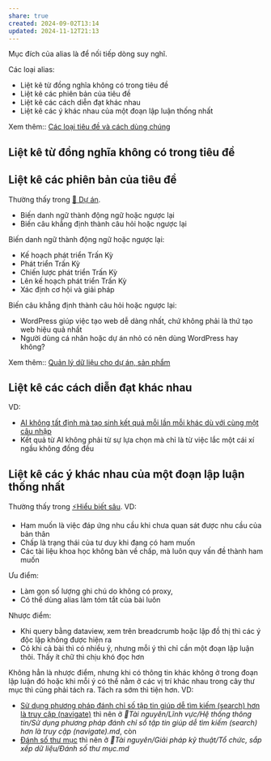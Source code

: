 ```yaml
---
share: true
created: 2024-09-02T13:14
updated: 2024-11-12T21:13
---
```

Mục đích của alias là để nối tiếp dòng suy nghĩ.

Các loại alias:
- Liệt kê từ đồng nghĩa không có trong tiêu đề
- Liệt kê các phiên bản của tiêu đề
- Liệt kê các cách diễn đạt khác nhau
- Liệt kê các ý khác nhau của một đoạn lập luận thống nhất

Xem thêm:: [Các loại tiêu đề và cách dùng chúng](./C%C3%A1c%20lo%E1%BA%A1i%20ti%C3%AAu%20%C4%91%E1%BB%81%20v%C3%A0%20c%C3%A1ch%20d%C3%B9ng%20ch%C3%BAng.md)
## Liệt kê từ đồng nghĩa không có trong tiêu đề

## Liệt kê các phiên bản của tiêu đề
Thường thấy trong [📐 Dự án](../../../%F0%9F%93%90%20D%E1%BB%B1%20%C3%A1n/index.md).
- Biến danh ngữ thành động ngữ hoặc ngược lại
- Biến câu khẳng định thành câu hỏi hoặc ngược lại

Biến danh ngữ thành động ngữ hoặc ngược lại:
- Kế hoạch phát triển Trấn Kỳ
- Phát triển Trấn Kỳ
- Chiến lược phát triển Trấn Kỳ
- Lên kế hoạch phát triển Trấn Kỳ
- Xác định cơ hội và giải pháp

Biến câu khẳng định thành câu hỏi hoặc ngược lại:
- WordPress giúp việc tạo web dễ dàng nhất, chứ không phải là thứ tạo web hiệu quả nhất
- Người dùng cá nhân hoặc dự án nhỏ có nên dùng WordPress hay không?

Xem thêm:: [Quản lý dữ liệu cho dự án, sản phẩm](./Qu%E1%BA%A3n%20l%C3%BD%20d%E1%BB%AF%20li%E1%BB%87u%20cho%20d%E1%BB%B1%20%C3%A1n,%20s%E1%BA%A3n%20ph%E1%BA%A9m.md)

## Liệt kê các cách diễn đạt khác nhau
VD:
- [AI không tất định mà tạo sinh kết quả mỗi lần mỗi khác dù với cùng một câu nhập](../../../%E2%9A%A1Hi%E1%BB%83u%20bi%E1%BA%BFt%20s%C3%A2u/C%C3%B4ng%20ngh%E1%BB%87%20th%C3%B4ng%20tin/D%E1%BB%AF%20li%E1%BB%87u,%20AI/M%C3%B4%20h%C3%ACnh%20ng%C3%B4n%20ng%E1%BB%AF%20l%E1%BB%9Bn/AI%20kh%C3%B4ng%20t%E1%BA%A5t%20%C4%91%E1%BB%8Bnh%20m%C3%A0%20t%E1%BA%A1o%20sinh%20k%E1%BA%BFt%20qu%E1%BA%A3%20m%E1%BB%97i%20l%E1%BA%A7n%20m%E1%BB%97i%20kh%C3%A1c%20d%C3%B9%20v%E1%BB%9Bi%20c%C3%B9ng%20m%E1%BB%99t%20c%C3%A2u%20nh%E1%BA%ADp.md)
- Kết quả từ AI không phải từ sự lựa chọn mà chỉ là từ việc lắc một cái xí ngầu không đồng đều

## Liệt kê các ý khác nhau của một đoạn lập luận thống nhất
Thường thấy trong [⚡Hiểu biết sâu](../../../%E2%9A%A1Hi%E1%BB%83u%20bi%E1%BA%BFt%20s%C3%A2u/index.md). VD:
  - Ham muốn là việc đáp ứng nhu cầu khi chưa quan sát được nhu cầu của bản thân
  - Chấp là trạng thái của tư duy khi đang có ham muốn
  - Các tài liệu khoa học không bàn về chấp, mà luôn quy vấn đề thành ham muốn

Ưu điểm:
- Làm gọn số lượng ghi chú do không có proxy,
- Có thể dùng alias làm tóm tắt của bài luôn

Nhược điểm:
- Khi query bằng dataview, xem trên breadcrumb hoặc lập đồ thị thì các ý độc lập không được hiện ra
- Có khi cả bài thì có nhiều ý, nhưng mỗi ý thì chỉ cần một đoạn lập luận thôi. Thấy ít chữ thì chịu khó đọc hơn

Không hẳn là nhược điểm, nhưng khi có thông tin khác không ở trong đoạn lập luận đó hoặc khi mỗi ý có thể nằm ở các vị trí khác nhau trong cây thư mục thì cũng phải tách ra. Tách ra sớm thì tiện hơn. VD: 
- [Sử dụng phương pháp đánh chỉ số tập tin giúp dễ tìm kiếm (search) hơn là truy cập (navigate)](../../L%C4%A9nh%20v%E1%BB%B1c/H%E1%BB%87%20th%E1%BB%91ng%20th%C3%B4ng%20tin/S%E1%BB%AD%20d%E1%BB%A5ng%20ph%C6%B0%C6%A1ng%20ph%C3%A1p%20%C4%91%C3%A1nh%20ch%E1%BB%89%20s%E1%BB%91%20t%E1%BA%ADp%20tin%20gi%C3%BAp%20d%E1%BB%85%20t%C3%ACm%20ki%E1%BA%BFm%20(search)%20h%C6%A1n%20l%C3%A0%20truy%20c%E1%BA%ADp%20(navigate).md) thì nên ở *📜Tài nguyên/Lĩnh vực/Hệ thống thông tin/Sử dụng phương pháp đánh chỉ số tập tin giúp dễ tìm kiếm (search) hơn là truy cập (navigate).md*, còn
- [Đánh số thư mục](./%C4%90%C3%A1nh%20s%E1%BB%91%20th%C6%B0%20m%E1%BB%A5c.md) thì nên ở *📜Tài nguyên/Giải pháp kỹ thuật/Tổ chức, sắp xếp dữ liệu/Đánh số thư mục.md*
